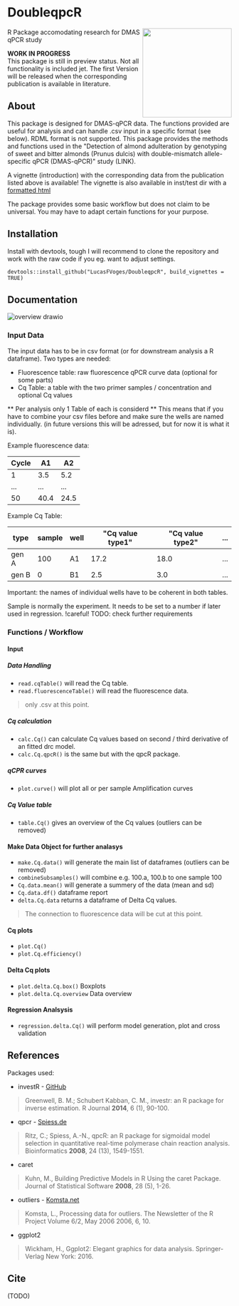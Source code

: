# DoubleqpcR

<img align="right" width="200" src="https://user-images.githubusercontent.com/73955527/166162800-318a29a1-7e39-42d6-bad1-ef0dc28c3332.png">

R Package accomodating research for DMAS qPCR study

**WORK IN PROGRESS**  
This package is still in preview status. Not all functionality is included jet. The first Version will be released when the corresponding publication is available in literature.

## About
This package is designed for DMAS-qPCR data. The functions provided are useful for analysis and can handle .csv input in a specific format (see below). RDML format is not supported. This package provides the methods and functions used in the "Detection of almond adulteration by genotyping of sweet and bitter almonds (Prunus dulcis) with double-mismatch allele-specific qPCR (DMAS-qPCR)" study (LINK).

A vignette (introduction) with the corresponding data from the publication listed above is available! The vignette is also available in inst/test dir with a [formatted html](https://raw.githack.com/LucasFVoges/DoubleqpcR/main/inst/test/test.html)

The package provides some basic workflow but does not claim to be universal. You may have to adapt certain functions for your purpose.

## Installation
Install with devtools, tough I will recommend to clone the repository and work with the raw code if you eg. want to adjust settings.

`devtools::install_github("LucasFVoges/DoubleqpcR", build_vignettes = TRUE)`

## Documentation


![overview drawio](https://user-images.githubusercontent.com/73955527/166209691-64f66d3e-6229-46c6-87d5-81603048b228.png)


### Input Data

The input data has to be in csv format (or for downstream analysis a R dataframe). Two types are needed:
  - Fluorescence table: raw fluorescence qPCR curve data (optional for some parts)
  - Cq Table: a table with the two primer samples / concentration and optional Cq values

** Per analysis only 1 Table of each is considerd ** This means that if you have to combine your csv files before and make sure the wells are named individually. (in future versions this will be adressed, but for now it is what it is).

Example fluorescence data:

| Cycle | A1 | A2 |
| --- | --- | --- |
| 1 | 3.5 | 5.2 |
| ... | ... | ... |
| 50 | 40.4 | 24.5 |

Example Cq Table:

| type | sample | well | "Cq value type1" | "Cq value type2" | ... |
| ---  | ---  | ---  | ---              | ---              | --- |
| gen A | 100 | A1   | 17.2             | 18.0             | ... |
| gen B | 0   | B1   | 2.5              | 3.0              | ... |

Important: the names of individual wells have to be coherent in both tables.

Sample is normally the experiment. It needs to be set to a number if later used in regression. !careful!
TODO: check further requirements

### Functions / Workflow

#### Input

##### Data Handling

- `read.cqTable()` will read the Cq table.
- `read.fluorescenceTable()` will read the fluorescence data.

> only .csv at this point. 

##### Cq calculation

- `calc.Cq()` can calculate Cq values based on second / third derivative of an fitted drc model.
- `calc.Cq.qpcR()` is the same but with the qpcR package.

##### qCPR curves

- `plot.curve()` will plot all or per sample Amplification curves

##### Cq Value table

- `table.Cq()` gives an overview of the Cq values (outliers can be removed)

#### Make Data Object for further analasys

- `make.Cq.data()` will generate the main list of dataframes (outliers can be removed)
- `combineSubsamples()` will combine e.g. 100.a, 100.b to one sample 100
- `Cq.data.mean()` will generate a summery of the data (mean and sd)
- `Cq.data.df()` dataframe report
- `delta.Cq.data` returns a dataframe of Delta Cq values.

> The connection to fluorescence data will be cut at this point.

#### Cq plots

- `plot.Cq()`
- `plot.Cq.efficiency()`

#### Delta Cq plots

- `plot.delta.Cq.box()` Boxplots
- `plot.delta.Cq.overview` Data overview

#### Regression Analsysis
- `regression.delta.Cq()` will perform model generation, plot and cross validation

## References
Packages used:  

- investR - [GitHub](https://github.com/bgreenwell/investr)

> Greenwell, B. M.; Schubert Kabban, C. M., investr: an R package for inverse estimation. R Journal **2014**, 6 (1), 90-100.

- qpcr - [Spiess.de](http://www.dr-spiess.de/qpcR.html)

> Ritz, C.; Spiess, A.-N., qpcR: an R package for sigmoidal model selection in quantitative real-time polymerase chain reaction analysis. Bioinformatics **2008**, 24 (13), 1549-1551.

- caret

> Kuhn, M., Building Predictive Models in R Using the caret Package. Journal of Statistical Software **2008**, 28 (5), 1-26.

- outliers - [Komsta.net](http://www.komsta.net/software)

> Komsta, L., Processing data for outliers. The Newsletter of the R Project Volume 6/2, May 2006 2006, 6, 10.

- ggplot2

> Wickham, H., Ggplot2: Elegant graphics for data analysis. Springer-Verlag New York: 2016.

## Cite
(TODO)
